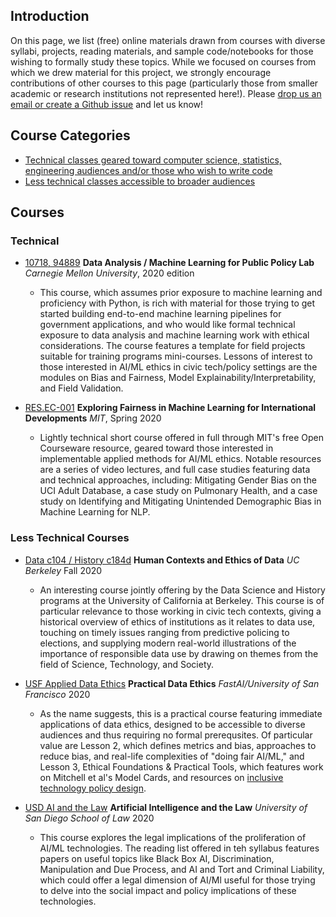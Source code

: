 
Introduction
-------------

On this page, we list (free) online materials drawn from courses with diverse syllabi, projects, reading materials, and sample code/notebooks for those wishing to formally study these topics.  While we focused on courses from which we drew material for this project, we strongly encourage contributions of other courses to this page (particularly those from smaller academic or research institutions not represented here!). Please [drop us an email or create a Github issue](https://github.com/XDgov/MLBias/tree/main/Contribute) and let us know!    


Course Categories
------------------

- [Technical classes geared toward computer science, statistics, engineering audiences and/or those who wish to write code](#technical)
- [Less technical classes accessible to broader audiences](#less-technical-courses)



Courses
-------

### Technical

- [10718, 94889](https://github.com/dssg/mlforpublicpolicylab) **Data Analysis / Machine Learning for Public Policy Lab** *Carnegie Mellon University*, 2020 edition
	- This course, which assumes prior exposure to machine learning and proficiency with Python, is rich with material for those trying to get started building end-to-end machine learning pipelines for government applications, and who would like formal technical exposure to data analysis and machine learning work with ethical considerations. The course features a template for field projects suitable for training programs mini-courses. Lessons of interest to those interested in AI/ML ethics in civic tech/policy settings are the modules on Bias and Fairness, Model Explainability/Interpretability, and Field Validation.

- [RES.EC-001](https://ocw.mit.edu/resources/res-ec-001-exploring-fairness-in-machine-learning-for-international-development-spring-2020/index.htm#) **Exploring Fairness in Machine Learning for International Developments** *MIT*, Spring 2020 
	- Lightly technical short course offered in full through MIT's free Open Courseware resource, geared toward those interested in implementable applied methods for AI/ML ethics. Notable resources are a series of video lectures, and full case studies featuring data and technical approaches, including: Mitigating Gender Bias on the UCI Adult Database, a case study on Pulmonary Health, and a case study on Identifying and Mitigating Unintended Demographic Bias in Machine Learning for NLP.


### Less Technical Courses

- [Data c104 / History c184d](https://data.berkeley.edu/data-c104-fall-2020-syllabus) **Human Contexts and Ethics of Data** *UC Berkeley* Fall 2020 

   - An interesting course jointly offering by the Data Science and History programs at the University of California at Berkeley. This course is of particular relevance to those working in civic tech contexts, giving a historical overview of ethics of institutions as it relates to data use, touching on timely issues ranging from predictive policing to elections, and supplying modern real-world illustrations of the importance of responsible data use by drawing on themes from the field of Science, Technology, and Society.  
- [USF Applied Data Ethics](https://ethics.fast.ai) **Practical Data Ethics** *FastAI/University of San Francisco* 2020 
  
  - As the name suggests, this is a practical course featuring immediate applications of data ethics, designed to be accessible to diverse audiences and thus requiring no formal prerequsites. Of particular value are Lesson 2, which defines metrics and bias, approaches to reduce bias, and real-life complexities of "doing fair AI/ML," and Lesson 3, Ethical Foundations & Practical Tools, which features work on Mitchell et al's Model Cards, and resources on [inclusive technology policy design](https://link.springer.com/article/10.1007/s10676-019-09497-z). 
- [USD AI and the Law](https://smithilaneous.typepad.com/artificial_intel_2020/2020/01/ai-and-the-law-welcome-and-syllabus.html) **Artificial Intelligence and the Law** *University of San Diego School of Law* 2020 
  
  - This course explores the legal implications of the proliferation of AI/ML technologies. The reading list offered in teh syllabus features papers on useful topics like Black Box AI, Discrimination, Manipulation and Due Process, and AI and Tort and Criminal Liability, which could offer a legal dimension of AI/Ml useful for those trying to delve into the social impact and policy implications of these technologies.




